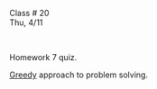 <div class="lecture2">

<div class="column_date">
<p markdown="block">

Class # 20 <br>
Thu, 4/11



</p>
</div>

<div class="column_materials">
<p markdown="block">
<br/>

Homework 7 quiz.


[Greedy]() approach to problem solving.
<!--
[Greedy](slides/10-greedy.html) approach to problem solving. 
-->




<br>

</p>
</div>

<div class="column_assign">
<p markdown="block">



</p>
</div>

</div>
